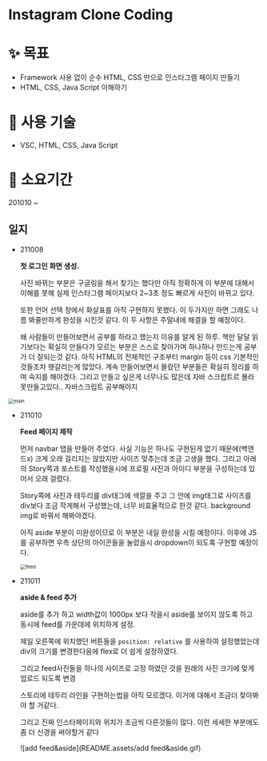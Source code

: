 # Instagram Clone Coding

# ✨ 목표

* Framework 사용 없이 순수 HTML, CSS 만으로 인스타그램 페이지 만들기
* HTML, CSS, Java Script 이해하기 



# **🧰 사용 기술**

* VSC, HTML, CSS, Java Script



# 📅 소요기간

201010 ~ 



## 일지

* 211008

  <strong>첫 로그인 화면 생성.</strong>

   사진 바뀌는 부분은 구글링을 해서 찾기는 했다만 아직 정확하게 이 부분에 대해서 이해를 못해 실제 인스타그램 페이지보다 2~3초 정도 빠르게 사진이 바뀌고 있다. 

  또한 언어 선택 창에서 화살표를 아직 구현하지 못했다. 이 두가지만 하면 그래도 나름 봐줄만하게 완성을 시킨것 같다. 이 두 사항은 주말내에 해결을 할 예정이다.

  왜 사람들이 만들어보면서 공부를 하라고 했는지 이유를 알게 된 하루. 책만 달달 읽기보다는 확실히 만들다가 모르는 부분은 스스로 찾아가며 하나하나 만드는게 공부가 더 잘되는것 같다. 아직 HTML의 전체적인 구조부터 margin 등이 css 기본적인것들조차 헷갈리는게 많았다. 계속 만들어보면서 몰랐던 부분들은 확실히 정리를 하며 숙지를 해야겠다.
  그리고 만들고 싶은게 너무나도 많은데 자바 스크립트르 몰라 못만들고있다.. 자바스크립트 공부해야지

<img src="README.assets/main.gif" alt="main" style="zoom:67%;" />



* 211010

  <strong>Feed 페이지 제작</strong>

  먼저 navbar 탭을 만들어 주었다. 사실 기능은 하나도 구현된게 없기 때문에(백엔드x) 크게 오래 걸리지는 않았지만 사이즈 맞추는데 조금 고생을 했다. 그리고 아래의 Story쪽과 포스트를 작성했을시에 프로필 사진과 아이디 부분을 구성하는데 있어서 오래 걸렸다. 

  Story쪽에 사진과 테두리를 div태그에 색깔을 주고 그 안에 img태그로 사이즈를 div보다 조금 작게해서 구성했는데, 너무 비효율적으로 한것 같다. background img로 바꿔서 해봐야겠다. 

  아직 aside 부분이 미완성이므로 이 부분은 내일 완성을 시킬 예정이다. 이후에 JS를 공부하면 우측 상단의 아이콘들을 눌렀을시 dropdown이 되도록 구현할 예정이다.
  
  
  
  <img src="README.assets/feed.gif" alt="feed" style="zoom: 67%;" />
  
  

* 211011

  <strong>aside & feed 추가</strong>

  aside를 추가 하고 width값이 1000px 보다 작을시 aside를 보이지 않도록 하고 동시에 feed를 가운데에 위치하게 설정.

  제일 오른쪽에 위치했던 버튼들을 `position: relative` 를 사용하여 설정했었는데 div의 크기를 변경한다음에 flex로 더 쉽게 설정하였다.

  그리고 feed사진들을 하나의 사이즈로 고정 하였던 것을 원래의 사진 크기에 맞게 업로드 되도록 변경

  스토리에 테두리 라인을 구현하는법을 아직 모르겠다. 이거에 대해서 조금더 찾아봐야 할 거같다.

  그리고 진짜 인스타페이지와 위치가 조금씩 다른것들이 많다. 이런 세세한 부분에도 좀 더 신경을 써야할거 같다

  ![add feed&aside](README.assets/add feed&aside.gif)
